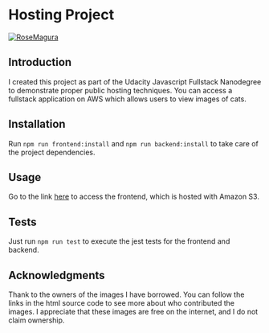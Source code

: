 # Hosting Project

[![RoseMagura](https://circleci.com/gh/RoseMagura/HostingProject.svg?style=shield)](https://app.circleci.com/pipelines/github/RoseMagura/HostingProject)

## Introduction

I created this project as part of the Udacity Javascript Fullstack
Nanodegree to demonstrate proper public hosting techniques. You
can access a fullstack application on AWS which allows users to view
images of cats.

## Installation

Run `npm run frontend:install` and 
`npm run backend:install` to take care of the project dependencies. 

## Usage

Go to the link [here](http://elasticbeanstalk-us-east-1-986292402400.s3-website-us-east-1.amazonaws.com/) to access the frontend, which is hosted with 
Amazon S3.

## Tests

Just run `npm run test` to execute the jest tests for the frontend
and backend. 

## Acknowledgments

Thank to the owners of the images I have borrowed. You can follow
the links in the html source code to see more about who contributed the images.
I appreciate that these images are free on the internet, and I 
do not claim ownership.
